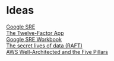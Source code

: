 # Ideas

[Google SRE](https://sre.google/sre-book/table-of-contents/)</br>
[The Twelve-Factor App](https://12factor.net)</br>
[Google SRE Workbook](https://sre.google/workbook/table-of-contents/)</br>
[The secret lives of data (RAFT)](http://thesecretlivesofdata.com/raft/)</br>
[AWS Well-Architected and the Five Pillars](https://aws.amazon.com/architecture/well-architected/?wa-lens-whitepapers.sort-by=item.additionalFields.sortDate&wa-lens-whitepapers.sort-order=desc)</br>